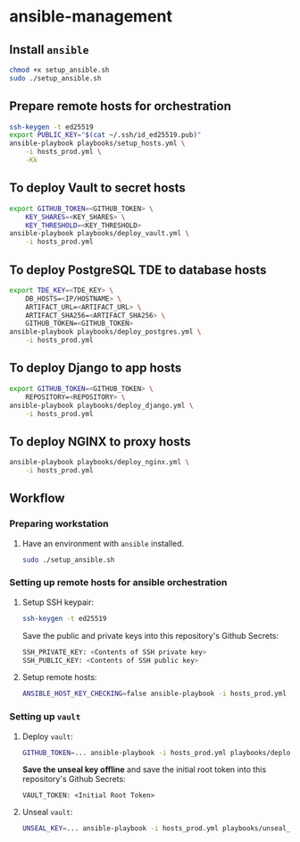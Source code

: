 # ansible-management

## Install `ansible`

```bash
chmod +x setup_ansible.sh
sudo ./setup_ansible.sh
```

## Prepare remote hosts for orchestration

```bash
ssh-keygen -t ed25519
export PUBLIC_KEY="$(cat ~/.ssh/id_ed25519.pub)"
ansible-playbook playbooks/setup_hosts.yml \
    -i hosts_prod.yml \
    -Kk
```

## To deploy Vault to secret hosts

```bash
export GITHUB_TOKEN=<GITHUB_TOKEN> \ 
    KEY_SHARES=<KEY_SHARES> \
    KEY_THRESHOLD=<KEY_THRESHOLD>
ansible-playbook playbooks/deploy_vault.yml \
    -i hosts_prod.yml 
```

## To deploy PostgreSQL TDE to database hosts

```bash
export TDE_KEY=<TDE_KEY> \
    DB_HOSTS=<IP/HOSTNAME> \
    ARTIFACT_URL=<ARTIFACT_URL> \
    ARTIFACT_SHA256=<ARTIFACT_SHA256> \
    GITHUB_TOKEN=<GITHUB_TOKEN>
ansible-playbook playbooks/deploy_postgres.yml \
    -i hosts_prod.yml 
```

## To deploy Django to app hosts

```bash
export GITHUB_TOKEN=<GITHUB_TOKEN> \
    REPOSITORY=<REPOSITORY> \
ansible-playbook playbooks/deploy_django.yml \
    -i hosts_prod.yml 
```

## To deploy NGINX to proxy hosts

```bash
ansible-playbook playbooks/deploy_nginx.yml \
    -i hosts_prod.yml 
```


## Workflow

### Preparing workstation

1) Have an environment with `ansible` installed.
    ```bash
    sudo ./setup_ansible.sh
    ```

### Setting up remote hosts for ansible orchestration

1) Setup SSH keypair:
    ```bash
    ssh-keygen -t ed25519
    ```

    Save the public and private keys into this repository's Github Secrets:

    ```bash
    SSH_PRIVATE_KEY: <Contents of SSH private key>
    SSH_PUBLIC_KEY: <Contents of SSH public key>
    ```

2) Setup remote hosts:
    ```bash
    ANSIBLE_HOST_KEY_CHECKING=false ansible-playbook -i hosts_prod.yml playbooks/setup_hosts.yml -Kk
    ```

### Setting up `vault`

1) Deploy `vault`:
    ```bash
    GITHUB_TOKEN=... ansible-playbook -i hosts_prod.yml playbooks/deploy_vault.yml
    ```
    **Save the unseal key offline** and save the initial root token into this repository's Github Secrets:
    ```
    VAULT_TOKEN: <Initial Root Token>
    ```

2) Unseal `vault`:
    ```bash
    UNSEAL_KEY=... ansible-playbook -i hosts_prod.yml playbooks/unseal_vault.yml
    ```
